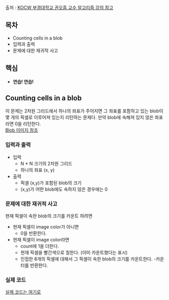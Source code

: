 출처 : [KOCW 부경대학교 권오흠 교수 알고리즘 강의 참고](http://www.kocw.net/home/search/kemView.do?kemId=1148815)

## 목차
- Counting cells in a blob
- 입력과 출력
- 문제에 대한 재귀적 사고
## 핵심
- **연습! 연습!**

## Counting cells in a blob
이 문제는 2차원 그리드에서 하나의 좌표가 주어지면 그 좌표를 포함하고 있는 blob이 몇 개의 픽셀로 이루어져 있는지 리턴하는 문제다. 만약 blob에 속해져 있지 않은 좌표라면 0을 리턴한다.<br>
[Blob 이미지 참조](https://new93helloworld.tistory.com/100)<br>

### 입력과 출력
- 입력
    - N * N 크기의 2차원 그리드
    - 하나의 좌표 (x, y)
- 출력
    - 픽셀 (x,y)가 포함된 blob의 크기
    - (x,y)가 어떤 blob에도 속하지 않은 경우에는 0

### 문제에 대한 재귀적 사고
현재 픽셀이 속한 blob의 크기를 카운트 하려면
- 현재 픽셀이 image color가 아니면
    - 0을 반환한다.
- 현재 픽셀이 image color라면
    - count에 1을 더한다.
    - 현재 픽셀을 빨간색으로 칠한다. (이미 카운트했다는 표시)
    - 인접한 8개의 픽셀에 대해서 그 픽셀이 속한 blob의 크기를 카운트한다.
    -카운터를 반환한다.

### 실제 코드
[실제 코드는 여기로](https://github.com/guswns1659/Writing/blob/master/TIL/kr/Algorithm/CountingBlob.java)
